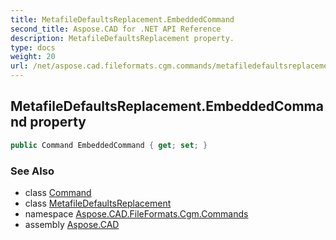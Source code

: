 ```yaml
---
title: MetafileDefaultsReplacement.EmbeddedCommand
second_title: Aspose.CAD for .NET API Reference
description: MetafileDefaultsReplacement property. 
type: docs
weight: 20
url: /net/aspose.cad.fileformats.cgm.commands/metafiledefaultsreplacement/embeddedcommand/
---
```

## MetafileDefaultsReplacement.EmbeddedCommand property

```csharp
public Command EmbeddedCommand { get; set; }
```

### See Also

* class [Command](../../command/)
* class [MetafileDefaultsReplacement](../)
* namespace [Aspose.CAD.FileFormats.Cgm.Commands](../../metafiledefaultsreplacement/)
* assembly [Aspose.CAD](../../../)


